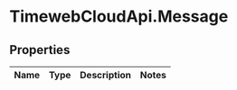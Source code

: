 # TimewebCloudApi.Message

## Properties

Name | Type | Description | Notes
------------ | ------------- | ------------- | -------------



